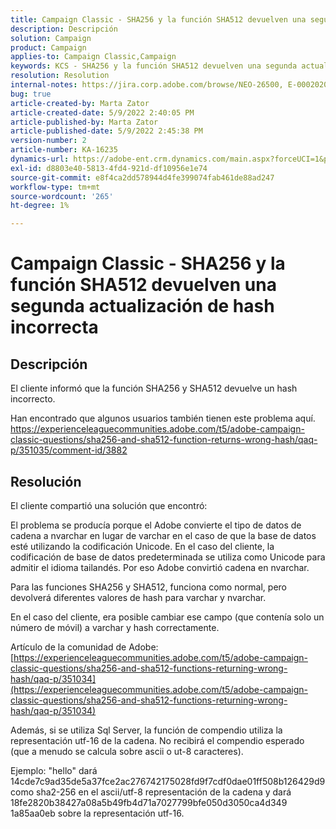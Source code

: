 ```yaml
---
title: Campaign Classic - SHA256 y la función SHA512 devuelven una segunda actualización de hash incorrecta
description: Descripción
solution: Campaign
product: Campaign
applies-to: Campaign Classic,Campaign
keywords: KCS - SHA256 y la función SHA512 devuelven una segunda actualización de hash incorrecta
resolution: Resolution
internal-notes: https://jira.corp.adobe.com/browse/NEO-26500, E-000202021, E-000148142
bug: true
article-created-by: Marta Zator
article-created-date: 5/9/2022 2:40:05 PM
article-published-by: Marta Zator
article-published-date: 5/9/2022 2:45:38 PM
version-number: 2
article-number: KA-16235
dynamics-url: https://adobe-ent.crm.dynamics.com/main.aspx?forceUCI=1&pagetype=entityrecord&etn=knowledgearticle&id=cac10be5-a5cf-ec11-a7b5-0022480a8e40
exl-id: d8803e40-5813-4fd4-921d-df10956e1e74
source-git-commit: e8f4ca2dd578944d4fe399074fab461de88ad247
workflow-type: tm+mt
source-wordcount: '265'
ht-degree: 1%

---
```


# Campaign Classic - SHA256 y la función SHA512 devuelven una segunda actualización de hash incorrecta

## Descripción


El cliente informó que la función SHA256 y SHA512 devuelve un hash incorrecto.

Han encontrado que algunos usuarios también tienen este problema aquí.
https://experienceleaguecommunities.adobe.com/t5/adobe-campaign-classic-questions/sha256-and-sha512-function-returns-wrong-hash/qaq-p/351035/comment-id/3882


## Resolución


El cliente compartió una solución que encontró:

El problema se producía porque el Adobe convierte el tipo de datos de cadena a nvarchar en lugar de varchar en el caso de que la base de datos esté utilizando la codificación Unicode.
En el caso del cliente, la codificación de base de datos predeterminada se utiliza como Unicode para admitir el idioma tailandés. Por eso Adobe convirtió cadena en nvarchar.

Para las funciones SHA256 y SHA512, funciona como normal, pero devolverá diferentes valores de hash para varchar y nvarchar.

En el caso del cliente, era posible cambiar ese campo (que contenía solo un número de móvil) a varchar y hash correctamente.

Artículo de la comunidad de Adobe:
[https://experienceleaguecommunities.adobe.com/t5/adobe-campaign-classic-questions/sha256-and-sha512-functions-returning-wrong-hash/qaq-p/351034](https://experienceleaguecommunities.adobe.com/t5/adobe-campaign-classic-questions/sha256-and-sha512-functions-returning-wrong-hash/qaq-p/351034)



Además, si se utiliza Sql Server, la función de compendio utiliza la representación utf-16 de la cadena. No recibirá el compendio esperado (que a menudo se calcula sobre ascii o ut-8 caracteres).

Ejemplo: &quot;hello&quot; dará 14cde7c9ad35de5a37fce2ac276742175028fd9f7cdf0dae01ff508b126429d9 como sha2-256 en el ascii/utf-8 representación de la cadena y dará 18fe2820b38427a08a5b49fb4d71a7027799bfe050d3050ca4d349 1a85aa0eb sobre la representación utf-16.
